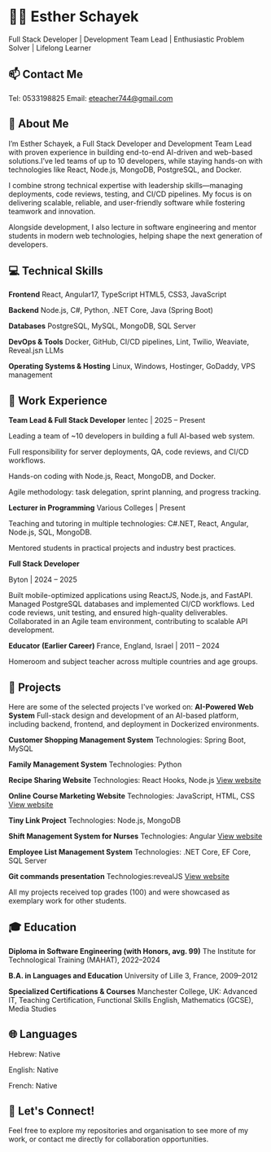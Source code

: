
# 👩‍💻 Esther Schayek
Full Stack Developer | Development Team Lead | Enthusiastic Problem Solver | Lifelong Learner

## 📫 Contact Me

Tel: 0533198825
Email: eteacher744@gmail.com

## 🌟 About Me

I’m Esther Schayek, a Full Stack Developer and Development Team Lead with proven experience in building end-to-end AI-driven and web-based solutions.I’ve led teams of up to 10 developers, while staying hands-on with technologies like React, Node.js, MongoDB, PostgreSQL, and Docker.

I combine strong technical expertise with leadership skills—managing deployments, code reviews, testing, and CI/CD pipelines. My focus is on delivering scalable, reliable, and user-friendly software while fostering teamwork and innovation.

Alongside development, I also lecture in software engineering and mentor students in modern web technologies, helping shape the next generation of developers.

## 💻 Technical Skills

**Frontend**
React, Angular17, TypeScript
HTML5, CSS3, JavaScript

**Backend**
Node.js, C#, Python, .NET Core, Java (Spring Boot)

**Databases**
PostgreSQL, MySQL, MongoDB, SQL Server

**DevOps & Tools**
Docker, GitHub, CI/CD pipelines, Lint, Twilio, Weaviate, Reveal.jsת LLMs

**Operating Systems & Hosting**
Linux, Windows, Hostinger, GoDaddy, VPS management


## 🌟 Work Experience

**Team Lead & Full Stack Developer**
Ientec | 2025 – Present

Leading a team of ~10 developers in building a full AI-based web system.

Full responsibility for server deployments, QA, code reviews, and CI/CD workflows.

Hands-on coding with Node.js, React, MongoDB, and Docker.

Agile methodology: task delegation, sprint planning, and progress tracking.

**Lecturer in Programming**
Various Colleges | Present

Teaching and tutoring in multiple technologies: C#.NET, React, Angular, Node.js, SQL, MongoDB.

Mentored students in practical projects and industry best practices.

**Full Stack Developer**

Byton | 2024 – 2025

Built mobile-optimized applications using ReactJS, Node.js, and FastAPI.
Managed PostgreSQL databases and implemented CI/CD workflows.
Led code reviews, unit testing, and ensured high-quality deliverables.
Collaborated in an Agile team environment, contributing to scalable API development.

**Educator (Earlier Career)**
France, England, Israel | 2011 – 2024

Homeroom and subject teacher across multiple countries and age groups.

## 🚀 Projects

Here are some of the selected projects I've worked on:
**AI-Powered Web System** 
Full-stack design and development of an AI-based platform, including backend, frontend, and deployment in Dockerized environments.

**Customer Shopping Management System**
Technologies: Spring Boot, MySQL

**Family Management System**
Technologies: Python

**Recipe Sharing Website**
Technologies: React Hooks, Node.js
[View website](https://estherschayek.github.io/Recipe_project/)

**Online Course Marketing Website**
Technologies: JavaScript, HTML, CSS
[View website](https://estherschayek.github.io/Courses-platform-project/)

**Tiny Link Project**
Technologies: Node.js, MongoDB

**Shift Management System for Nurses**
Technologies: Angular
[View website](URL)

**Employee List Management System**
Technologies: .NET Core, EF Core, SQL Server

**Git commands presentation**
Technologies:revealJS
[View website]( https://estherschayek.github.io/GitCommandsPresentation/)

All my projects received top grades (100) and were showcased as exemplary work for other students.

## 🎓 Education

**Diploma in Software Engineering (with Honors, avg. 99)**
The Institute for Technological Training (MAHAT), 2022–2024

**B.A. in Languages and Education**
University of Lille 3, France, 2009–2012

**Specialized Certifications & Courses**
Manchester College, UK: Advanced IT, Teaching Certification, Functional Skills English, Mathematics (GCSE), Media Studies


## 🌐 Languages

Hebrew: Native

English: Native

French: Native

## 🌟 Let's Connect!
Feel free to explore my repositories and organisation to see more of my work, or contact me directly for collaboration opportunities.
